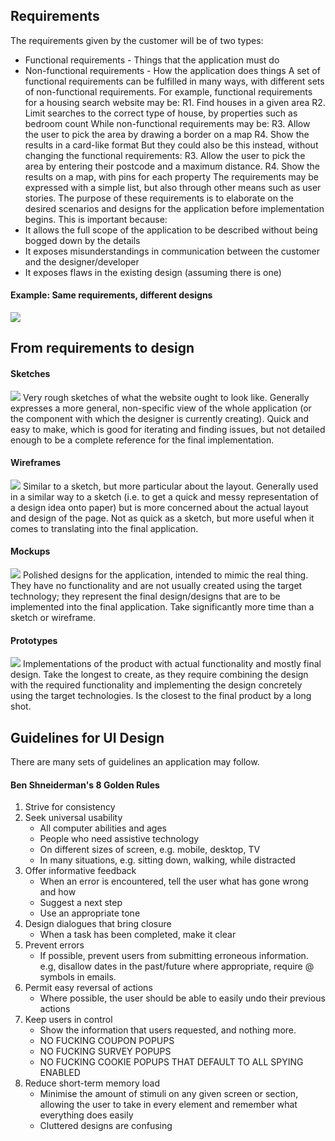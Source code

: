 ## Requirements
The requirements given by the customer will be of two types:
- Functional requirements - Things that the application must do
- Non-functional requirements - How the application does things
A set of functional requirements can be fulfilled in many ways, with different sets of non-functional requirements.
For example, functional requirements for a housing search website may be:
R1. Find houses in a given area
R2. Limit searches to the correct type of house, by properties such as bedroom count
While non-functional requirements may be:
R3. Allow the user to pick the area by drawing a border on a map
R4. Show the results in a card-like format
But they could also be this instead, without changing the functional requirements:
R3. Allow the user to pick the area by entering their postcode and a maximum distance.
R4. Show the results on a map, with pins for each property
The requirements may be expressed with a simple list, but also through other means such as user stories. The purpose of these requirements is to elaborate on the desired scenarios and designs for the application before implementation begins. This is important because:
- It allows the full scope of the application to be described without being bogged down by the details
- It exposes misunderstandings in communication between the customer and the designer/developer
- It exposes flaws in the existing design (assuming there is one)
#### Example: Same requirements, different designs
![](Pasted%20image%2020230206115001.png)
## From requirements to design
#### Sketches
![](Pasted%20image%2020230206115047.png)
Very rough sketches of what the website ought to look like. Generally expresses a more general, non-specific view of the whole application (or the component with which the designer is currently creating). Quick and easy to make, which is good for iterating and finding issues, but not detailed enough to be a complete reference for the final implementation.
#### Wireframes
![](Pasted%20image%2020230206115405.png)
Similar to a sketch, but more particular about the layout. Generally used in a similar way to a sketch (i.e. to get a quick and messy representation of a design idea onto paper) but is more concerned about the actual layout and design of the page. Not as quick as a sketch, but more useful when it comes to translating into the final application.
#### Mockups
![](Pasted%20image%2020230206115635.png)
Polished designs for the application, intended to mimic the real thing. They have no functionality and are not usually created using the target technology; they represent the final design/designs that are to be implemented into the final application. Take significantly more time than a sketch or wireframe.
#### Prototypes
![](Pasted%20image%2020230206120028.png)
Implementations of the product with actual functionality and mostly final design. Take the longest to create, as they require combining the design with the required functionality and implementing the design concretely using the target technologies. Is the closest to the final product by a long shot.

## Guidelines for UI Design
There are many sets of guidelines an application may follow.
#### Ben Shneiderman's 8 Golden Rules
1. Strive for consistency
2. Seek universal usability
	- All computer abilities and ages
	- People who need assistive technology 
	- On different sizes of screen, e.g. mobile, desktop, TV
	- In many situations, e.g. sitting down, walking, while distracted
3. Offer informative feedback
	- When an error is encountered, tell the user what has gone wrong and how 
	- Suggest a next step
	- Use an appropriate tone
4. Design dialogues that bring closure
	- When a task has been completed, make it clear
5. Prevent errors
	- If possible, prevent users from submitting erroneous information. e.g, disallow dates in the past/future where appropriate, require @ symbols in emails.
6. Permit easy reversal of actions
	- Where possible, the user should be able to easily undo their previous actions
7. Keep users in control
	- Show the information that users requested, and nothing more.
	- NO FUCKING COUPON POPUPS
	- NO FUCKING SURVEY POPUPS
	- NO FUCKING COOKIE POPUPS THAT DEFAULT TO ALL SPYING ENABLED
8. Reduce short-term memory load
	- Minimise the amount of stimuli on any given screen or section, allowing the user to take in every element and remember what everything does easily
	- Cluttered designs are confusing
